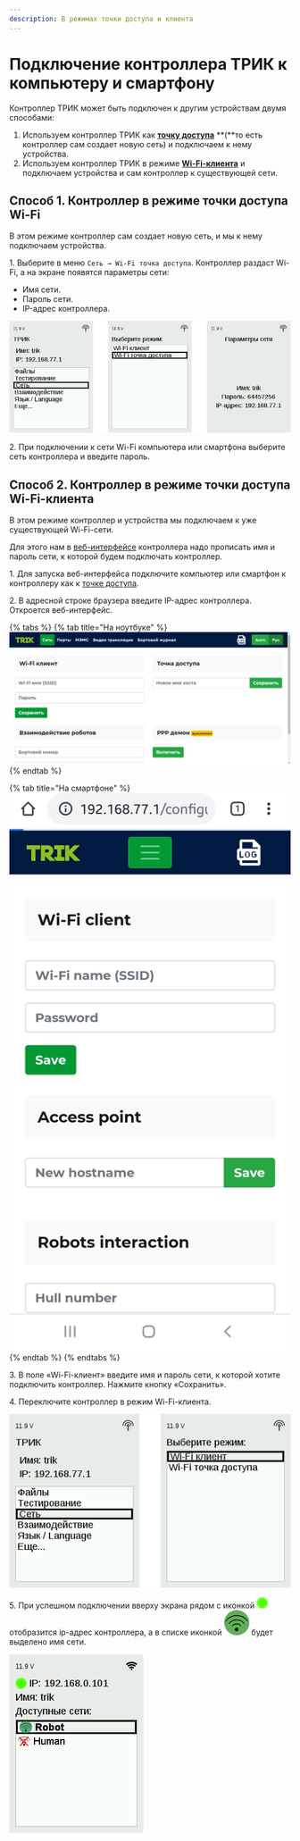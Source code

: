 ```yaml
---
description: В режимах точки доступа и клиента
---
```


# Подключение контроллера ТРИК к компьютеру и смартфону

Контроллер ТРИК может быть подключен к другим устройствам двумя способами:

1. Используем контроллер ТРИК как [**точку доступа**](network-connection.md#accesspoint) **(**то есть контроллер сам создает новую сеть) и подключаем к нему устройства.
2. Используем контроллер ТРИК в режиме [**Wi-Fi-клиента**](network-connection.md#client) и подключаем устройства и сам контроллер к существующей сети.

## Способ 1. Контроллер в режиме точки доступа Wi-Fi <a href="#accesspoint" id="accesspoint"></a>

В этом режиме контроллер сам создает новую сеть, и мы к нему подключаем устройства.

1\. Выберите в меню `Сеть → Wi-Fi точка доступа`. Контроллер раздаст Wi-Fi, а на экране появятся параметры сети:

* Имя сети.
* Пароль сети.
* IP-адрес контроллера.

![](../../.gitbook/assets/trik-wi-fi-accesspoint.png)

2\. При подключении к сети Wi-Fi компьютера или смартфона выберите сеть контроллера и введите пароль.

## Способ 2. Контроллер в режиме точки доступа Wi-Fi-клиента <a href="#client" id="client"></a>

В этом режиме контроллер и устройства мы подключаем к уже существующей Wi-Fi-сети.

Для этого нам в [веб-интерфейсе](../web-interface.md) контроллера надо прописать имя и пароль сети, к которой будем подключать контроллер.

1\. Для запуска веб-интерфейса подключите компьютер или смартфон к контроллеру как к [точке доступа](network-connection.md#accesspoint).

2\. В адресной строке браузера введите IP-адрес контроллера. Откроется веб-интерфейс.

{% tabs %}
{% tab title="На ноутбуке" %}
![](../../.gitbook/assets/configurator.png)
{% endtab %}

{% tab title="На смартфоне" %}
![](../../.gitbook/assets/configurator-mobile.jpg)
{% endtab %}
{% endtabs %}

3\. В поле «Wi-Fi-клиент» введите имя и пароль сети, к которой хотите подключить контроллер. Нажмите кнопку «Сохранить».

4\. Переключите контроллер в режим Wi-Fi-клиента.

![](../../.gitbook/assets/trik-wi-fi.png)

5\. При успешном подключении вверху экрана рядом с иконкой <img src="../../.gitbook/assets/icon-1.png" alt="" data-size="line"> отобразится ip-адрес контроллера, а в списке иконкой <img src="../../.gitbook/assets/icon-2.png" alt="" data-size="line"> будет выделено имя сети.

![](../../.gitbook/assets/client-connect.png)
